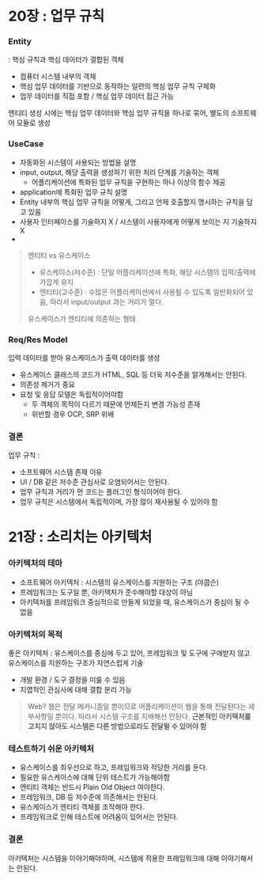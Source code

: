 # 20장 : 업무 규칙 

### Entity
: 핵심 규칙과 핵심 데이터가 결합된 객체 
- 컴퓨터 시스템 내부의 객체
- 핵심 업무 데이터를 기반으로 동작하는 일련의 핵심 업무 규칙 구체화 
- 업무 데이터를 직접 포함 / 핵심 업무 데이터 접근 가능 

엔티티 생성 시에는 핵심 업무 데이터와 핵심 업무 규칙을 하나로 묶어, 별도의 소프트웨어 모듈로 생성 

### UseCase 
- 자동화된 시스템이 사용되는 방법을 설명 
- input, output, 해당 출력을 생성하기 위한 처리 단계를 기술하는 객체
  - 어플리케이션에 특화된 업무 규칙을 구현하는 하나 이상의 함수 제공    
- application에 특화된 업무 규칙 설명 
- Entity 내부의 핵심 업무 규칙을 어떻게, 그리고 언제 호출할지 명시하는 규칙을 담고 있음 
- 사용자 인터페이스를 기술하지 X / 시스템이 사용자에게 어떻게 보이는 지 기술하지 X
-

> 엔티티 vs 유스케이스
> - 유스케이스(저수준) : 단일 어플리케이션에 특화, 해당 시스템의 입력/출력에 가깝게 유지 
> - 엔티티(고수준) : 수많은 어플리케이션에서 사용될 수 있도록 일반화되어 있음, 따라서 input/output 과는 거리가 멀다. 
> 
> 유스케이스가 엔티티에 의존하는 형태 

### Req/Res Model 
입력 데이터를 받아 유스케이스가 출력 데이터를 생성
- 유스케이스 클래스의 코드가 HTML, SQL 등 더욱 저수준을 알게해서는 안된다. 
- 의존성 제거가 중요 
- 요청 및 응답 모델은 독립적이어야함 
  - 두 객체의 목적이 다르기 때문에 언제든지 변경 가능성 존재 
  - 위반할 경우 OCP, SRP 위배 

### 결론
업무 규칙 : 
- 소프트웨어 시스템 존재 이유
- UI / DB 같은 저수준 관심사로 오염되어서는 안된다. 
- 업무 규칙과 거리가 먼 코드는 플러그인 형식이어야 한다.
- 업무 규칙은 시스템에서 독립적이며, 가장 많이 재사용될 수 있어야 함 


# 21장 : 소리치는 아키텍처 

### 아키텍처의 테마 
- 소프트웨어 아키텍처 : 시스템의 유스케이스를 지원하는 구조 (야콥슨) 
- 프레임워크는 도구일 뿐, 아키텍처가 준수해야할 대상이 아님
- 아키텍처를 프레임워크 중심적으로 만들게 되었을 때, 유스케이스가 중심이 될 수 없음 

### 아키텍처의 목적
좋은 아키텍처 : 유스케이스를 중심에 두고 있어, 프레임워크 및 도구에 구애받지 않고 유스케이스를 지원하는 구조가 자연스럽게 기술 
- 개발 환경 / 도구 결정을 미룰 수 있음 
- 지엽적인 관심사에 대해 결합 분리 가능 

> Web? 
> 웹은 전달 메커니즘일 뿐이므로 어플리케이션이 웹을 통해 전달된다는 세부사항일 뿐이다. 
> 따라서 시스템 구조를 지배해선 안된다. 
> **근본적인 아키텍처를 고치지 않아도 시스템은 다른 방법으로라도 전달될 수 있어야 함**

### 테스트하기 쉬운 아키텍처 
- 유스케이스를 최우선으로 하고, 프레임워크와 적당한 거리를 둔다. 
 - 필요한 유스케이스에 대해 단위 테스트가 가능해야함 
- 엔티티 객체는 반드시 Plain Old Object 여야한다. 
- 프레임워크, DB 등 저수준에 의존해서는 안된다. 
- 유스케이스가 엔티티 객체를 조작해야 한다. 
- 프레임워크로 인해 테스트에 어려움이 있어서는 안된다. 

### 결론 
아키텍처는 시스템을 이야기해야하며, 시스템에 적용한 프레임워크에 대해 이야기해서는 안된다. 
